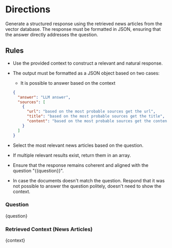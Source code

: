 # Directions

Generate a structured response using the retrieved news articles from the vector database. The response must be formatted in JSON, ensuring that the answer directly addresses the question.

## Rules

- Use the provided context to construct a relevant and natural response.
- The output must be formatted as a JSON object based on two cases:
  - It is possible to answer based on the context

  ```json
  {
    "answer": "LLM answer",
    "sources": [
      {
        "url": "based on the most probable sources get the url",
        "title": "based on the most probable sources get the title",
        "content": "based on the most probable sources get the content"
      }
    ]
  }
  ```

- Select the most relevant news articles based on the question.
- If multiple relevant results exist, return them in an array.
- Ensure that the response remains coherent and aligned with the question "{{question}}".
- In case the documents doesn't match the question. Respond that it was not possible to answer the question politely, doesn't need to show the context.

### Question

{question}

### Retrieved Context (News Articles)

{context}
